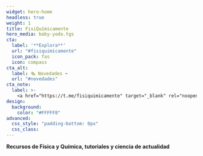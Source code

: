 ```yaml
---
widget: hero-home
headless: true
weight: 1
title: FisiQuímicamente
hero_media: baby-yoda.tgs
cta:
  label: '**Explora**'
  url: "#fisiquimicamente"
  icon_pack: fas
  icon: compass
cta_alt:
  label: 🗞️ Novedades ➡️
  url: "#novedades"
cta_note:
  label: >-
    <a href="https://t.me/fisiquimicamente" target="_blank" rel="noopener">**Suscríbete** al **canal** de <i class="fab fa-telegram mr-1"></i>**Telegram**</a> o <a href="https://fisiquimicamente.com/index.xml" target="_blank" rel="noopener"><i class="fas fa-rss mr-1"></i>**RSS**</a> si no quieres perderte ninguna actualización.<br><a href="https://discord.gg/kJqPqTJ" target="_blank" rel="noopener">**Únete** al **servidor** de <i class="fab fa-discord mr-1"></i>**Discord**</a> para participar activamente en la web, comentando, dando tu opinión, realizando peticiones, sugerencias...
design:
  background:
    color: "#FFFFF8"
advanced:
  css_style: "padding-bottom: 0px"
  css_class: 
---
```


**Recursos de Física y Química, tutoriales y ciencia de actualidad**